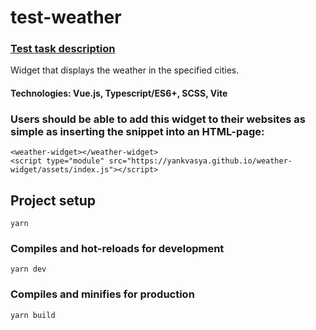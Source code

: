 # test-weather

### [Test task description](https://plumsailteam.sharepoint.com/:w:/s/recruitment/EfN6xudVCOBLheWof-8S9vYB4lMxNaKRiJfm9GEugQsjnQ?rtime=O8MclYCO2kg)

Widget that displays the weather in the specified cities.
#### Technologies: Vue.js, Typescript/ES6+, SCSS, Vite


### Users should be able to add this widget to their websites as simple as inserting the snippet into an HTML-page:
```
<weather-widget></weather-widget>
<script type="module" src="https://yankvasya.github.io/weather-widget/assets/index.js"></script>
```

## Project setup
```
yarn
```

### Compiles and hot-reloads for development
```
yarn dev
```

### Compiles and minifies for production
```
yarn build
```

